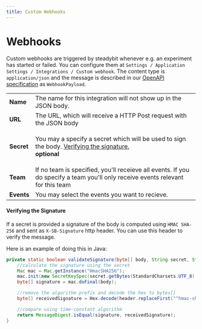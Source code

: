 ```yaml
---
title: Custom Webhooks
---
```


# Webhooks

Custom webhooks are triggered by steadybit whenever e.g. an experiment has started or failed. You can configure them at `Settings / Application Settings / Integrations / Custom webhook`. The content type is `application/json` and the message is described in our [OpenAPI specification](https://platform.steadybit.com/api/spec) as `WebhookPayload`.

|            |                                                                                                                                                                                                                          |
| ---------- | ------------------------------------------------------------------------------------------------------------------------------------------------------------------------------------------------------------------------ |
| **Name**   | The name for this integration will not show up in the JSON body.                                                                                                                                                         |
| **URL**    | The URL, which will receive a HTTP Post request with the JSON body                                                                                                                                                       |
| **Secret** | <p>You may a specify a secret which will be used to sign the body. <a href="/integrate-with-steadybit/webhooks/custom-webhooks.md#verifying-the-signature">Verifying the signature.</a><br><strong>optional</strong></p> |
| **Team**   | If no team is specified, you'll receieve all events. If you do specify a team you'll only receive events relevant for this team                                                                                          |
| **Events** | You may select the events you want to recieve.                                                                                                                                                                           |

#### Verifying the Signature

If a secret is provided a signature of the body is computed using `HMAC SHA-256` and sent as `X-SB-Signature` http header. You can use this header to verify the message.

Here is an example of doing this in Java:

```java
private static boolean validateSignature(byte[] body, String secret, String header) throws Exception {
    //calculate the signature using the secret
    Mac mac = Mac.getInstance("HmacSHA256");
    mac.init(new SecretKeySpec(secret.getBytes(StandardCharsets.UTF_8), "HmacSHA256"));
    byte[] signature = mac.doFinal(body);

    //remove the algorithm prefix and decode the hex to bytes[]
    byte[] receivedSignature = Hex.decode(header.replaceFirst("^hmac-sha256 ", ""));

    //compare using time-constant algorithm
    return MessageDigest.isEqual(signature, receivedSignature);
}
```
